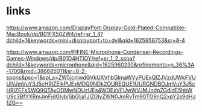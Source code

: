 # links

https://www.amazon.com/DisplayPort-Display-Gold-Plated-Compatible-MacBook/dp/B01FX50ZW4/ref=sr_1_4?dchild=1&keywords=mini+displayport+to+dvi&qid=1625958753&sr=8-4

https://www.amazon.com/FIFINE-Microphone-Condenser-Recordings-Games-Windows/dp/B01D4HTIOY/ref=sr_1_2_sspa?dchild=1&keywords=microphone&qid=1625960230&refinements=p_36%3A-1700&rnid=386685011&sr=8-2-spons&psc=1&spLa=ZW5jcnlwdGVkUXVhbGlmaWVyPUExQlZJVzdUWkFVUUlVJmVuY3J5cHRlZElkPUExMDQ0NDk2OUREQUE1UURGNDBOJmVuY3J5cHRlZEFkSWQ9QTAyODMwNDUzUEs4WDExVFUwWVJMJndpZGdldE5hbWU9c3BfYXRmJmFjdGlvbj1jbGlja1JlZGlyZWN0JmRvTm90TG9nQ2xpY2s9dHJ1ZQ==
